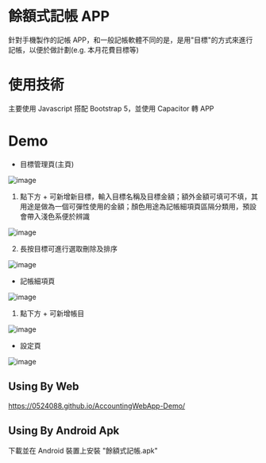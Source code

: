 # 餘額式記帳 APP
針對手機製作的記帳 APP，和一般記帳軟體不同的是，是用"目標"的方式來進行記帳，以便於做計劃(e.g. 本月花費目標等)

# 使用技術
主要使用 Javascript 搭配 Bootstrap 5，並使用 Capacitor 轉 APP

# Demo
- 目標管理頁(主頁)

![image](https://github.com/user-attachments/assets/68ff8854-c89e-4821-83e9-f0abe2e494ae)

1. 點下方 + 可新增新目標，輸入目標名稱及目標金額；額外金額可填可不填，其用途是做為一個可彈性使用的金額；顏色用途為記帳細項頁區隔分類用，預設會帶入淺色系便於辨識

![image](https://github.com/user-attachments/assets/3285f4b2-44dc-4cca-83e0-7090484761aa)

2. 長按目標可進行選取刪除及排序

![image](https://github.com/user-attachments/assets/7561b28e-0db5-49f7-a26b-7148bfbfb95e)

- 記帳細項頁

![image](https://github.com/user-attachments/assets/5959ddc3-3542-48f4-a766-aa69b5b68803)

1. 點下方 + 可新增帳目

![image](https://github.com/user-attachments/assets/3c79559b-6881-4887-8dbe-5b8a7dcf5540)


- 設定頁

![image](https://github.com/user-attachments/assets/8712dc21-7e2c-4dcc-bf47-57d082963647)

## Using By Web
https://0524088.github.io/AccountingWebApp-Demo/

## Using By Android Apk
下載並在 Android 裝置上安裝 "餘額式記帳.apk"
